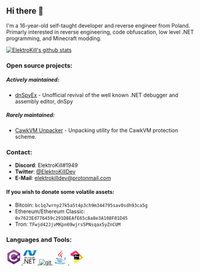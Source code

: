 ## Hi there 👋

I'm a 16-year-old self-taught developer and reverse engineer from Poland. Primarly interested in reverse engineering, code obfuscation, low level .NET programming, and Minecraft modding.

[![ElektroKill's github stats](https://github-readme-stats.vercel.app/api?username=ElektroKill&show_icons=true&theme=tokyonight)](https://github.com/anuraghazra/github-readme-stats)

### Open source projects:
##### Actively maintained:
- [dnSpyEx](https://github.com/dnSpyEx/dnSpy) - Unofficial revival of the well known .NET debugger and assembly editor, dnSpy 
##### Rarely maintained:
- [CawkVM Unpacker](https://github.com/ElektroKill/CawkVM-Unpacker) - Unpacking utility for the CawkVM protection scheme.

### Contact:
- **Discord**: ElektroKill#1949
- **Twitter**: [@ElektroKillDev](https://twitter.com/ElektroKillDev)
- **E-Mail**: [elektrokilldev@protonmail.com](mailto:elektrokilldev@protonmail.com)

#### If you wish to donate some volatile assets:
* Bitcoin: `bc1q7wrny27k5a5t4p3ch9m344795sav0sdh93ca5g`
* Ethereum/Ethereum Classic: `0x7623Ed776459c291D8EAfE65c8a8e3A108F01D45`
* Tron: `TFwjd42JjvMKpn69wjrs5PNsqax5yZnCUM`

### Languages and Tools:
<a href="https://docs.microsoft.com/dotnet/csharp/" target="_blank"> 
<img src="https://raw.githubusercontent.com/devicons/devicon/master/icons/csharp/csharp-original.svg" alt="csharp" width="40" height="40"/> 
</a> 
<a href="https://dotnet.microsoft.com/" target="_blank"> 
<img src="https://raw.githubusercontent.com/devicons/devicon/master/icons/dot-net/dot-net-original-wordmark.svg" alt="dotnet" width="40" height="40"/> 
</a> 
<a href="https://git-scm.com/" target="_blank"> 
<img src="https://www.vectorlogo.zone/logos/git-scm/git-scm-icon.svg" alt="git" width="40" height="40"/> 
</a> 
<a href="https://www.java.com" target="_blank"> 
<img src="https://raw.githubusercontent.com/devicons/devicon/master/icons/java/java-original.svg" alt="java" width="40" height="40"/> 
</a> 
<a href="https://www.jetbrains.com" target="_blank"> 
<img src="https://raw.githubusercontent.com/devicons/devicon/master/icons/jetbrains/jetbrains-original.svg" alt="java" width="40" height="40"/> 
</a> 

